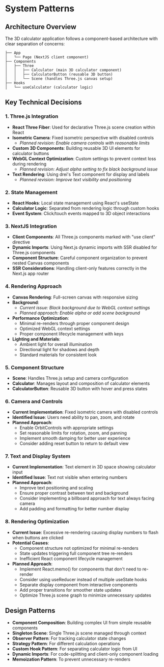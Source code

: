 # System Patterns

## Architecture Overview
The 3D calculator application follows a component-based architecture with clear separation of concerns:

```
├── App
│   └── Page (NextJS client component)
├── Components
│   ├── Three
│   │   ├── Calculator (main 3D calculator component)
│   │   ├── CalculatorButton (reusable 3D button)
│   │   └── Scene (handles Three.js canvas setup)
├── Hooks
│   └── useCalculator (calculator logic)
```

## Key Technical Decisions

### 1. Three.js Integration
- **React Three Fiber**: Used for declarative Three.js scene creation within React
- **Isometric Camera**: Fixed isometric perspective with disabled controls
  - *Planned revision: Enable camera controls with reasonable limits*
- **Custom 3D Components**: Building reusable 3D UI elements for calculator buttons
- **WebGL Context Optimization**: Custom settings to prevent context loss during rendering
  - *Planned revision: Adjust alpha setting to fix black background issue*
- **Text Rendering**: Using drei's Text component for display and labels
  - *Planned revision: Improve text visibility and positioning*

### 2. State Management
- **React Hooks**: Local state management using React's useState
- **Calculator Logic**: Separated from rendering logic through custom hooks
- **Event System**: Click/touch events mapped to 3D object interactions

### 3. NextJS Integration
- **Client Components**: All Three.js components marked with "use client" directive
- **Dynamic Imports**: Using Next.js dynamic imports with SSR disabled for Three.js components
- **Component Structure**: Careful component organization to prevent nested Canvas components
- **SSR Considerations**: Handling client-only features correctly in the Next.js app router

### 4. Rendering Approach
- **Canvas Rendering**: Full-screen canvas with responsive sizing
- **Background**: 
  - *Current issue: Black background due to WebGL context settings*
  - *Planned approach: Enable alpha or add scene background*
- **Performance Optimization**: 
  - Minimal re-renders through proper component design
  - Optimized WebGL context settings
  - Proper component lifecycle management with keys
- **Lighting and Materials**: 
  - Ambient light for overall illumination
  - Directional light for shadows and depth
  - Standard materials for consistent look

### 5. Component Structure
- **Scene**: Handles Three.js setup and camera configuration
- **Calculator**: Manages layout and composition of calculator elements
- **CalculatorButton**: Reusable 3D button with hover and press states

### 6. Camera and Controls
- **Current Implementation**: Fixed isometric camera with disabled controls
- **Identified Issue**: Users need ability to pan, zoom, and rotate
- **Planned Approach**: 
  - Enable OrbitControls with appropriate settings
  - Set reasonable limits for rotation, zoom, and panning
  - Implement smooth damping for better user experience
  - Consider adding reset button to return to default view

### 7. Text and Display System
- **Current Implementation**: Text element in 3D space showing calculator input
- **Identified Issue**: Text not visible when entering numbers
- **Planned Approach**:
  - Improve text positioning and scaling
  - Ensure proper contrast between text and background
  - Consider implementing a billboard approach for text always facing camera
  - Add padding and formatting for better number display

### 8. Rendering Optimization
- **Current Issue**: Excessive re-rendering causing display numbers to flash when buttons are clicked
- **Potential Causes**:
  - Component structure not optimized for minimal re-renders
  - State updates triggering full component tree re-renders
  - Inefficient React component lifecycle management
- **Planned Approach**:
  - Implement React.memo() for components that don't need to re-render
  - Consider using useReducer instead of multiple useState hooks
  - Separate display component from interactive components
  - Add proper transitions for smoother state updates
  - Optimize Three.js scene graph to minimize unnecessary updates

## Design Patterns
- **Component Composition**: Building complex UI from simple reusable components
- **Singleton Scene**: Single Three.js scene managed through context
- **Observer Pattern**: For tracking calculator state changes
- **Strategy Pattern**: For different calculation operations
- **Custom Hook Pattern**: For separating calculator logic from UI
- **Dynamic Imports**: For code-splitting and client-only component loading
- **Memoization Pattern**: To prevent unnecessary re-renders 